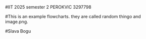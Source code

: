 #IIT 2025 semester 2 PEROKVIC 3297798

#This is an example flowcharts. they are called random thingo and image.png. 

#Slava Bogu
